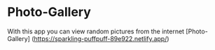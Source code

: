 # Photo-Gallery
With this app you can view random pictures from the internet [Photo-Gallery] (https://sparkling-puffpuff-89e922.netlify.app/) 

